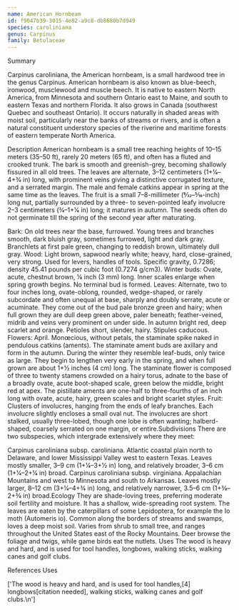 ```yaml
---
name: American Hornbeam
id: f9047b39-3015-4e82-a9c8-db8680b7d949
species: caroliniana
genus: Carpinus
family: Betulaceae
---
```

Summary



Carpinus caroliniana, the  American hornbeam, is a small hardwood tree in the genus Carpinus. American hornbeam is also known as blue-beech, ironwood, musclewood and muscle beech. It is native to eastern North America, from Minnesota and southern Ontario east to Maine, and south to eastern Texas and northern Florida. It also grows in Canada (southwest Quebec and southeast Ontario). It occurs naturally in shaded areas with moist soil, particularly near the banks of streams or rivers, and is often a natural constituent understory species of the riverine and maritime forests of eastern temperate North America.

Description
American hornbeam is a small tree reaching heights of 10–15 meters (35–50 ft), rarely 20 meters (65 ft), and often has a fluted and crooked trunk. The bark is smooth and greenish-grey, becoming shallowly fissured in all old trees. The leaves are alternate, 3–12 centimeters (1+1⁄4–4+3⁄4 in) long, with prominent veins giving a distinctive corrugated texture, and a serrated margin. The male and female catkins appear in spring at the same time as the leaves. The fruit is a small 7–8-millimeter (9⁄32–5⁄16-inch) long nut, partially surrounded by a three- to seven-pointed leafy involucre 2–3 centimeters (3⁄4–1+1⁄4 in) long; it matures in autumn. The seeds often do not germinate till the spring of the second year after maturating.

Bark: On old trees near the base, furrowed.  Young trees and branches smooth, dark bluish gray, sometimes furrowed, light and dark gray.  Branchlets at first pale green, changing to reddish brown, ultimately dull gray.
Wood: Light brown, sapwood nearly white; heavy, hard, close-grained, very strong.  Used for levers, handles of tools.  Specific gravity, 0.7286; density 45.41 pounds per cubic foot (0.7274 g/cm3).
Winter buds: Ovate, acute, chestnut brown, 1⁄8 inch (3 mm) long.  Inner scales enlarge when spring growth begins.  No terminal bud is formed.
Leaves: Alternate, two to four inches long, ovate-oblong, rounded, wedge-shaped, or rarely subcordate and often unequal at base, sharply and doubly serrate, acute or acuminate.  They come out of the bud pale bronze green and hairy; when full grown they are dull deep green above, paler beneath; feather-veined, midrib and veins very prominent on under side.  In autumn bright red, deep scarlet and orange. Petioles short, slender, hairy.  Stipules caducous.
Flowers: April.  Monœcious, without petals, the staminate spike naked in pendulous catkins (aments).  The staminate ament buds are axillary and form in the autumn. During the winter they resemble leaf-buds, only twice as large. They begin to lengthen very early in the spring, and when full grown are about 1+1⁄2 inches (4 cm) long.  The staminate flower is composed of three to twenty stamens crowded on a hairy torus, adnate to the base of a broadly ovate, acute boot-shaped scale, green below the middle, bright red at apex.  The pistillate aments are one-half to three-fourths of an inch long with ovate, acute, hairy, green scales and bright scarlet styles.
Fruit: Clusters of involucres, hanging from the ends of leafy branches.  Each involucre slightly encloses a small oval nut.  The involucres are short stalked, usually three-lobed, though one lobe is often wanting; halberd-shaped, coarsely serrated on one margin, or entire.Subdivisions
There are two subspecies, which intergrade extensively where they meet:

Carpinus caroliniana subsp. caroliniana. Atlantic coastal plain north to Delaware, and lower Mississippi Valley west to eastern Texas. Leaves mostly smaller, 3–9 cm (1+1⁄4–3+1⁄2 in) long, and relatively broader, 3–6 cm (1+1⁄4–2+1⁄4 in) broad.
Carpinus caroliniana subsp. virginiana. Appalachian Mountains and west to Minnesota and south to Arkansas. Leaves mostly larger, 8–12 cm (3+1⁄4–4+3⁄4 in) long, and relatively narrower, 3.5–6 cm (1+3⁄8–2+3⁄8 in) broad.Ecology
They are shade-loving trees, preferring moderate soil fertility and moisture. It has a shallow, wide-spreading root system. The leaves are eaten by the caterpillars of some Lepidoptera, for example the Io moth (Automeris io).
Common along the borders of streams and swamps, loves a deep moist soil.  Varies from shrub to small tree, and ranges throughout the United States east of the Rocky Mountains.
Deer browse the foliage and twigs, while game birds eat the nutlets.
Uses
The wood is heavy and hard, and is used for tool handles, longbows, walking sticks, walking canes and golf clubs.

References
Uses

['The wood is heavy and hard, and is used for tool handles,[4] longbows[citation needed], walking sticks, walking canes and golf clubs.\n']

